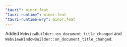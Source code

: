 ```yaml
---
"tauri": minor:feat
"tauri-runtime": minor:feat
"tauri-runtime-wry": minor:feat
---
```


Added `WebviewBuilder::on_document_title_changed` and `WebviewWindowBuilder::on_document_title_changed`.
